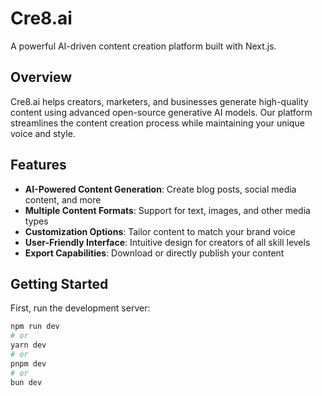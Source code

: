 # Cre8.ai

A powerful AI-driven content creation platform built with Next.js.

## Overview

Cre8.ai helps creators, marketers, and businesses generate high-quality content using advanced open-source generative AI models. Our platform streamlines the content creation process while maintaining your unique voice and style.

## Features

- **AI-Powered Content Generation**: Create blog posts, social media content, and more
- **Multiple Content Formats**: Support for text, images, and other media types
- **Customization Options**: Tailor content to match your brand voice
- **User-Friendly Interface**: Intuitive design for creators of all skill levels
- **Export Capabilities**: Download or directly publish your content

## Getting Started

First, run the development server:

```bash
npm run dev
# or
yarn dev
# or
pnpm dev
# or
bun dev
```
